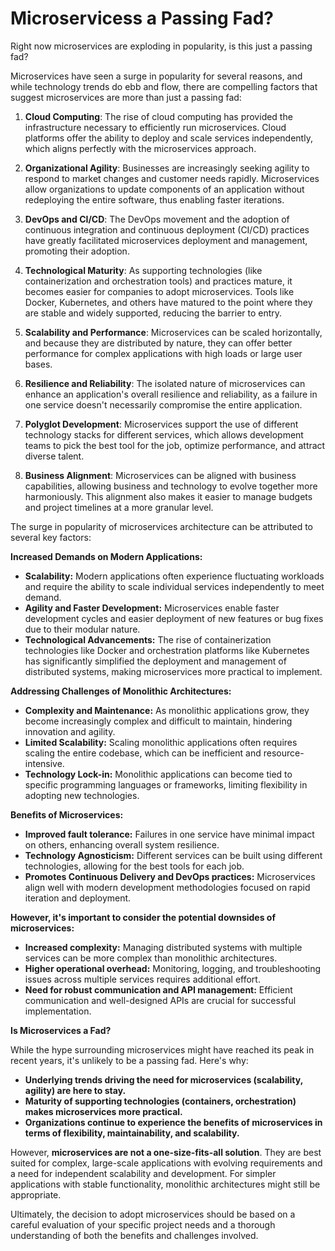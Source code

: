 # Microservicess a Passing Fad?

Right now microservices are exploding in popularity, is this just a passing fad?

Microservices have seen a surge in popularity for several reasons, and while technology trends do ebb and flow, there are compelling factors that suggest microservices are more than just a passing fad:

1. **Cloud Computing**: The rise of cloud computing has provided the infrastructure necessary to efficiently run microservices. Cloud platforms offer the ability to deploy and scale services independently, which aligns perfectly with the microservices approach.

2. **Organizational Agility**: Businesses are increasingly seeking agility to respond to market changes and customer needs rapidly. Microservices allow organizations to update components of an application without redeploying the entire software, thus enabling faster iterations.

3. **DevOps and CI/CD**: The DevOps movement and the adoption of continuous integration and continuous deployment (CI/CD) practices have greatly facilitated microservices deployment and management, promoting their adoption.

4. **Technological Maturity**: As supporting technologies (like containerization and orchestration tools) and practices mature, it becomes easier for companies to adopt microservices. Tools like Docker, Kubernetes, and others have matured to the point where they are stable and widely supported, reducing the barrier to entry.

5. **Scalability and Performance**: Microservices can be scaled horizontally, and because they are distributed by nature, they can offer better performance for complex applications with high loads or large user bases.

6. **Resilience and Reliability**: The isolated nature of microservices can enhance an application's overall resilience and reliability, as a failure in one service doesn't necessarily compromise the entire application.

7. **Polyglot Development**: Microservices support the use of different technology stacks for different services, which allows development teams to pick the best tool for the job, optimize performance, and attract diverse talent.

8. **Business Alignment**: Microservices can be aligned with business capabilities, allowing business and technology to evolve together more harmoniously. This alignment also makes it easier to manage budgets and project timelines at a more granular level.



The surge in popularity of microservices architecture can be attributed to several key factors:

**Increased Demands on Modern Applications:**

* **Scalability:** Modern applications often experience fluctuating workloads and require the ability to scale individual services independently to meet demand.
* **Agility and Faster Development:** Microservices enable faster development cycles and easier deployment of new features or bug fixes due to their modular nature.
* **Technological Advancements:** The rise of containerization technologies like Docker and orchestration platforms like Kubernetes has significantly simplified the deployment and management of distributed systems, making microservices more practical to implement.

**Addressing Challenges of Monolithic Architectures:**

* **Complexity and Maintenance:** As monolithic applications grow, they become increasingly complex and difficult to maintain, hindering innovation and agility.
* **Limited Scalability:** Scaling monolithic applications often requires scaling the entire codebase, which can be inefficient and resource-intensive.
* **Technology Lock-in:** Monolithic applications can become tied to specific programming languages or frameworks, limiting flexibility in adopting new technologies.

**Benefits of Microservices:**

* **Improved fault tolerance:** Failures in one service have minimal impact on others, enhancing overall system resilience.
* **Technology Agnosticism:** Different services can be built using different technologies, allowing for the best tools for each job.
* **Promotes Continuous Delivery and DevOps practices:** Microservices align well with modern development methodologies focused on rapid iteration and deployment.

**However, it's important to consider the potential downsides of microservices:**

* **Increased complexity:** Managing distributed systems with multiple services can be more complex than monolithic architectures.
* **Higher operational overhead:** Monitoring, logging, and troubleshooting issues across multiple services requires additional effort.
* **Need for robust communication and API management:** Efficient communication and well-designed APIs are crucial for successful implementation.

**Is Microservices a Fad?**

While the hype surrounding microservices might have reached its peak in recent years, it's unlikely to be a passing fad. Here's why:

* **Underlying trends driving the need for microservices (scalability, agility) are here to stay.**
* **Maturity of supporting technologies (containers, orchestration) makes microservices more practical.**
* **Organizations continue to experience the benefits of microservices in terms of flexibility, maintainability, and scalability.**

However, **microservices are not a one-size-fits-all solution**. They are best suited for complex, large-scale applications with evolving requirements and a need for independent scalability and development. For simpler applications with stable functionality, monolithic architectures might still be appropriate.

Ultimately, the decision to adopt microservices should be based on a careful evaluation of your specific project needs and a thorough understanding of both the benefits and challenges involved.
